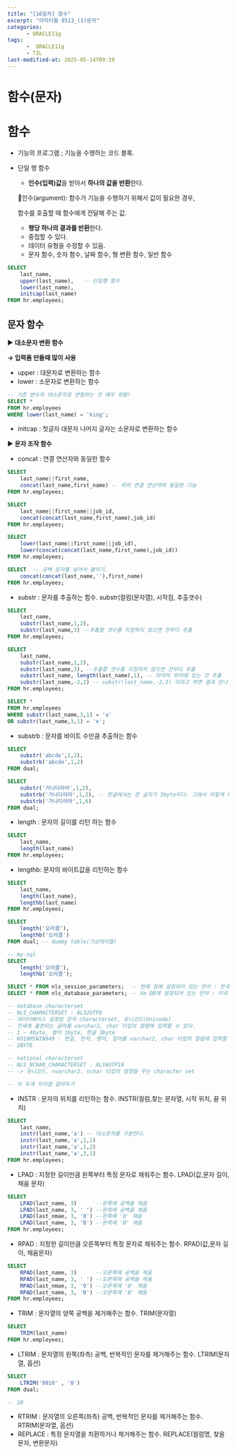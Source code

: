 ```yaml
---
title: "[16일차] 함수"
excerpt: "아이티윌 0513_(1)문자"
categories:
      - ORACLE11g
tags:
      -  ORACLE11g
      - TIL
last-modified-at: 2025-05-14T09:19
---
```


# 함수(문자)

# 함수

- 기능의 프로그램  ; 기능을 수행하는 코드 블록.
- 단일 행 함수
    - **인수(입력)값**을 받아서 **하나의 값을 반환**한다.
    
    <aside>
    
    📍인수(argument): 함수가 기능을 수행하기 위해서 값이 필요한 경우,
    
    함수를 호출할 때 함수에게 전달해 주는 값.
    
    </aside>
    
    - **행당 하나의 결과를 반환**한다.
    - 중첩할 수 있다.
    - 데이터 유형을 수정할 수 있음.
    - 문자 함수, 숫자 함수, 날짜 함수, 형 변환 함수, 일반 함수

```sql
SELECT
    last_name,
    upper(last_name),   -- 단일행 함수
    lower(last_name),
    initcap(last_name)
FROM hr.employees;
```

## 문자 함수

▶️ **대소문자 변환 함수**

**→ 입력폼 만들때 많이 사용**

- upper : 대문자로 변환하는 함수
- lower : 소문자로 변환하는 함수

```sql
-- 기준 변수의 대소문자로 변형하는 것 매우 위험!
SELECT *
FROM hr.employees
WHERE lower(last_name) = 'king';
```

- initcap : 첫글자 대문자 나머지 글자는 소문자로 변환하는 함수

▶️ **문자 조작 함수**

- concat : 연결 연산자와 동일한 함수

```sql
SELECT
	last_name||first_name,
	concat(last_name,first_name) -- 위의 연결 연산자와 동일한 기능
FROM hr.employees;
```

```sql
SELECT
    last_name||first_name||job_id,
    concat(concat(last_name,first_name),job_id)
FROM hr.employees;
```

```sql
SELECT
    lower(last_name||first_name||job_id),
    lower(concat(concat(last_name,first_name),job_id))
FROM hr.employees;
```

```sql
SELECT  -- 공백 문자를 넣어서 붙이기.
    concat(concat(last_name,''),first_name)
FROM hr.employees;
```

- substr : 문자를 추출하는 함수. substr(컬럼(문자열), 시작점, 추출갯수)

```sql
SELECT
	last_name,
	substr(last_name,1,2),
    substr(last_name,3) --추출할 갯수를 지정하지 않으면 전부다 추출
FROM hr.employees;
```

```sql
SELECT
	last_name,
	substr(last_name,1,2),
    substr(last_name,3), --추출할 갯수를 지정하지 않으면 전부다 추출
    substr(last_name, length(last_name),1), -- 마지막 위치에 있는 것 추출
    substr(last_name,-2,2) -- substr(last_name,-2,3) 이라고 하면 결과 안나
FROM hr.employees;
```

```sql
SELECT *
FROM hr.employees
WHERE substr(last_name,3,1) = 'a'
OR substr(last_name,3,1) = 'e';
```

- substrb :  문자를 바이트 수만큼 추출하는 함수

```sql
SELECT
    substr('abcde',1,2),
    substrb('abcde',1,2)
FROM dual;   
```

```sql
SELECT
    substr('가나다라마',1,2),
    substrb('가나다라마',1,2), -- 한글에서는 한 글자가 3byte이다. 그래서 이렇게 하면 나오지 않는다.
    substrb('가나다라마',1,6)
FROM dual;   
```

- length : 문자의 길이를 리턴 하는 함수

```sql
SELECT
	last_name,
	length(last_name)
FROM hr.employees;
```

- lengthb: 문자의 바이트값을 리턴하는 함수

```sql
SELECT
	last_name,
	length(last_name),
	lengthb(last_name)
FROM hr.employees;
```

```sql
SELECT
    length('오라클'),
    lengthb('오라클')
FROM dual; -- dummy table(가상테이블)
```

```sql
-- my-sql
SELECT
    length('오라클'),
    lengthb('오라클');
```

```sql
SELECT * FROM nls_session_parameters;  -- 현재 창에 설정되어 있는 언어 : 한국
SELECT * FROM nls_database_parameters; -- Xe DB에 설정되어 있는 언어 : 미국

-- database characterset
-- NLS_CHARACTERSET : AL32UTF8 
-- 데이터베이스 설정된 문자 characterset, 유니코드(Unicode)
-- 전세계 출판되는 글자를 varchar2, char 타입의 컬럼에 입력할 수 있다.
-- 1 ~ 4byte, 영어 1byte, 한글 3byte
-- KO16MSWIN949 : 한글, 한자, 영어, 일어를 varchar2, char 타입의 컬럼에 입력할 수 있다.
-- 2BYTE

-- national characterset
-- NLS_NCHAR_CHARACTERSET : AL16UTF16 
-- -> 유니코드, nvarchar2, nchar 타입의 영향을 주는 character set

-- 이 두개 차이점 알아두기
```

- INSTR :  문자의 위치를 리턴하는 함수. INSTR(컬럼,찾는 문자열, 시작 위치, 끝 위치)

```sql
SELECT 
	last_name,
	instr(last_name,'a') -- 대소문자를 구분한다.
	instr(last_name,'a',1,1)
	instr(last_name,'a',1,2)
	instr(last_name,'a',3,1)
FROM hr.employees;	
```

- LPAD : 지정한 길이만큼 왼쪽부터 특정 문자로 채워주는 함수. LPAD(값,문자 길이, 채움 문자)

```sql
SELECT
	LPAD(last_name, 3)      --왼쪽에 공백을 채움
	LPAD(last_name, 3, ' ') --왼쪽에 공백을 채움
	LPAD(last_nmae, 3, '0') --왼쪽에 '0' 채움
	LPAD(last_name, 3, 'B') --왼쪽에 'B' 채움
FROM hr.employees;	
```

- RPAD : 지정한 길이만큼 오른쪽부터 특정 문자로 채워주는 함수. RPAD(값,문자 길이, 채움문자)

```sql
SELECT
	RPAD(last_name, 3)      --오른쪽에 공백을 채움
	RPAD(last_name, 3, ' ') --오른쪽에 공백을 채움
	RPAD(last_nmae, 3, '0') --오른쪽에 '0' 채움
	RPAD(last_name, 3, 'B') --오른쪽에 'B' 채움
FROM hr.employees;	
```

- TRIM : 문자열의 양쪽 공백을 제거해주는 함수. TRIM(문자열)

```sql
SELECT
	TRIM(last_name)
FROM hr.employees;	
```

- LTRIM : 문자열의 왼쪽(좌측) 공백, 반복적인 문자를 제거해주는 함수. LTRIM(문자열, 옵션)

```sql
SELECT
	LTRIM('0010' , '0')
FROM dual;

-- 10
```

- RTRIM : 문자열의 오른쪽(좌측) 공백, 반복적인 문자를 제거해주는 함수. RTRIM(문자열, 옵션)
- REPLACE : 특정 문자열을 치환하거나 제거해주는 함수. REPLACE(컬럼명, 찾을문자, 변환문자)